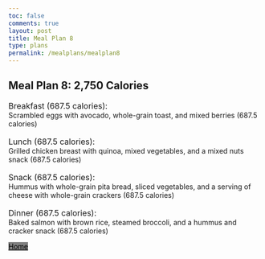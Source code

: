 ```yaml
---
toc: false
comments: true
layout: post
title: Meal Plan 8
type: plans
permalink: /mealplans/mealplan8
---
```


## Meal Plan 8: 2,750 Calories

<span style="font-size: 16px;">Breakfast (687.5 calories):</span>
<br>
Scrambled eggs with avocado, whole-grain toast, and mixed berries (687.5 calories)
<br>
<br>
<span style="font-size: 16px;">Lunch (687.5 calories):</span>
<br>
Grilled chicken breast with quinoa, mixed vegetables, and a mixed nuts snack (687.5 calories)
<br>
<br>
<span style="font-size: 16px;">Snack (687.5 calories):</span>
<br>
Hummus with whole-grain pita bread, sliced vegetables, and a serving of cheese with whole-grain crackers (687.5 calories)
<br>
<br>
<span style="font-size: 16px;">Dinner (687.5 calories):</span>
<br>
Baked salmon with brown rice, steamed broccoli, and a hummus and cracker snack (687.5 calories)

<a href="/ppfrontend/" class="button" style="color: black; background-color: grey;">Home</a>